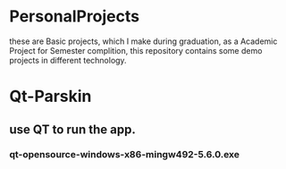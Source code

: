 # PersonalProjects
these are Basic projects, which I make during graduation, as a Academic Project for Semester complition, this repository contains some demo projects in different technology.


# Qt-Parskin
## use QT to run the app.
### qt-opensource-windows-x86-mingw492-5.6.0.exe 